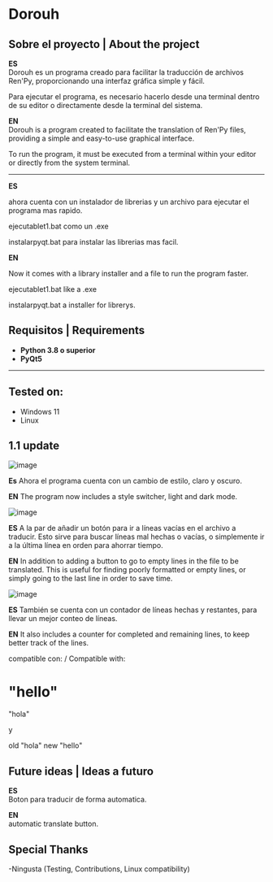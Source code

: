 # Dorouh

## Sobre el proyecto | About the project

**ES**  
Dorouh es un programa creado para facilitar la traducción de archivos Ren'Py, proporcionando una interfaz gráfica simple y fácil.

Para ejecutar el programa, es necesario hacerlo desde una terminal dentro de su editor o directamente desde la terminal del sistema.

**EN**  
Dorouh is a program created to facilitate the translation of Ren'Py files, providing a simple and easy-to-use graphical interface.

To run the program, it must be executed from a terminal within your editor or directly from the system terminal.

---

**ES**  

ahora cuenta con un instalador de librerias y un archivo para ejecutar el programa mas rapido.

ejecutablet1.bat como un .exe

instalarpyqt.bat para instalar las librerias mas facil.



**EN**  

Now it comes with a library installer and a file to run the program faster.

ejecutablet1.bat like a .exe

instalarpyqt.bat a installer for librerys.



## Requisitos | Requirements

- **Python 3.8 o superior**  
- **PyQt5**  

---


## Tested on:

- Windows 11
- Linux 









## 1.1 update


![image](https://github.com/user-attachments/assets/74dbc7bb-2b34-4a22-a74c-f4c6d2c5b6a3)


**Es**
Ahora el programa cuenta con un cambio de estilo, claro y oscuro.

**EN**
The program now includes a style switcher, light and dark mode.


![image](https://github.com/user-attachments/assets/8e0e2975-7ded-4070-b86f-e50b8baf421a)


**ES**
A la par de añadir un botón para ir a líneas vacías en el archivo a traducir. Esto sirve para buscar líneas mal hechas o vacías, o simplemente ir a la última línea en orden para ahorrar tiempo.

**EN**
In addition to adding a button to go to empty lines in the file to be translated. This is useful for finding poorly formatted or empty lines, or simply going to the last line in order to save time.


![image](https://github.com/user-attachments/assets/c1b46e28-59b4-4fee-a058-2f396f3f606e)

**ES**
También se cuenta con un contador de líneas hechas y restantes, para llevar un mejor conteo de líneas.

**EN**
It also includes a counter for completed and remaining lines, to keep better track of the lines.

compatible con: / Compatible with:

# "hello"
"hola"

y 

old "hola"
new "hello"





















## Future ideas | Ideas a futuro


**ES**  
Boton para traducir de forma automatica.

**EN**  
automatic translate button.






## Special Thanks

-Ningusta (Testing, Contributions, Linux compatibility)




